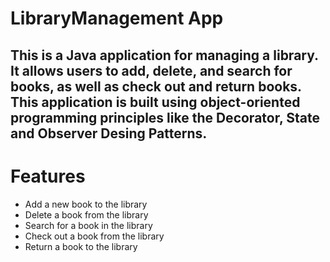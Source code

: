 # LibraryManagement App

## This is a Java application for managing a library. It allows users to add, delete, and search for books, as well as check out and return books. This application is built using object-oriented programming principles like the Decorator, State and Observer Desing Patterns.

# Features

* Add a new book to the library
* Delete a book from the library
* Search for a book in the library
* Check out a book from the library
* Return a book to the library
